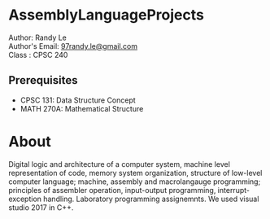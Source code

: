 # AssemblyLanguageProjects
Author: Randy Le<br>
Author's Email: 97randy.le@gmail.com<br>
Class : CPSC 240<br>


## Prerequisites
- CPSC 131: Data Structure Concept<br>
- MATH 270A: Mathematical Structure
  

# About
Digital logic and architecture of a computer system, machine level representation of code, memory system organization, structure of low-level computer language; machine, assembly and macrolangauge programming; principles of assembler operation, input-output programming, interrupt-exception handling. Laboratory programming assignemnts. We used visual studio 2017 in C++.

